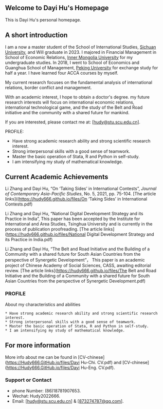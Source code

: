 ## Welcome to Dayi Hu's Homepage
This is Dayi Hu's personal homepage.

## A short introduction
I am a now a master student of the School of International Studies, [Sichuan University](https://www.scu.edu.cn/index.htm), and Will graduate in 2023. I majored in Financial Management in School of Economic Relations, [Inner Mongolia University](https://www.imu.edu.cn/) for my undergraduate studies. In 2018, I went to School of Economics and Guanghua School of Management, [Peking University](https://www.pku.edu.cn/) for exchange study for half a year. I have learned four ACCA courses by myself.

My current research focuses on the fundamental analysis of international relations, border conflict and management.

With an academic interest, I hope to obtain a doctor's degree. my future research interests will focus on international economic relations, international technological game, and the study of the Belt and Road initiative and the community with a shared future for mankind.

If you are interested, please contact me at: [hudy@stu.scu.edu.cn].



PROFILE:
* Have strong academic research ability and strong scientific research interest. 
* Strong interpersonal skills with a good sense of teamwork.
* Master the basic operation of Stata, R and Python in self-study.
* I am intensifying my study of mathematical knowledge.

## Current Academic Achievements
Li Zhang and Dayi Hu, “On ‘Taking Sides’ in International Contests”, *Journal of Contemporary Asia-Pacific Studies*, No. 5, 2021, pp. 75-104. [The article links]((https://hudy666.github.io/files/On ‘Taking Sides’ in International Contests.pdf)

Li Zhang and Dayi Hu, “National Digital Development Strategy and its Practice in India”, This paper has been accepted by the Institute for International and Area Studies, Tsinghua University and is currently in the process of publication proofreading. [The article links](https://hudy666.github.io/files/National Digital Development Strategy and its Practice in India.pdf)

Li Zhang and Dayi Hu, “The Belt and Road Initiative and the Building of a Community with a shared future for South Asian Countries from the perspective of Synergetic Development”， This paper is an academic project of Chinese Academy of Social Sciences, CASS, awaiting editorial review. [The article links](https://hudy666.github.io/files/The Belt and Road Initiative and the Building of a Community with a shared future for South Asian Countries from the perspective of Synergetic Development.pdf)


### PROFILE

About my characteristics and abilities

```PROFILE
* Have strong academic research ability and strong scientific research interest. 
* Strong interpersonal skills with a good sense of teamwork.
* Master the basic operation of Stata, R and Python in self-study.
* I am intensifying my study of mathematical knowledge.
```

## For more information
More info about me can be found in [CV-chinese](https://Hudy666.GitHub.io/files/Dayi Hu-Chi. CV.pdf) and [CV-chinese](https://Hudy666.GitHub.io/files/Dayi Hu-Eng. CV.pdf).



### Support or Contact
* phone Number: (86)18781907653.
* Wechat: Hudy2022666.
* Email: [hudy@stu.scu.edu.cn] & [873274787@qq.com].



